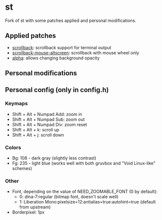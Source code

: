 # st

Fork of st with some patches applied and personal modifications.

## Applied patches

* [scrollback](https://st.suckless.org/patches/scrollback/): scrollback support for terminal output
* [scrollback-mouse-altscreen](https://st.suckless.org/patches/scrollback/): scrollback with mouse wheel only
* [alpha](https://st.suckless.org/patches/alpha/): allows changing background opacity

## Personal modifications



## Personal config (only in config.h)

### Keymaps

* Shift + Alt + Numpad Add: zoom in
* Shift + Alt + Numpad Sub: zoom out
* Shift + Alt + Numpad Div: zoom reset
* Shift + Alt + k: scroll up
* Shift + Alt + j: scroll down

### Colors

* Bg: 108 - dark gray (slightly less contrast)
* Fg: 235 - light blue (works well with both gruvbox and "Void Linux-like" schemes)

### Other

* Font, depending on the value of NEED\_ZOOMABLE\_FONT (0 by default):
  * 0: dina-7:regular (bitmap font, doesn't scale well)
  * 1: Liberation Mono:pixelsize=12:antialias=true:autohint=true (default from upstream)
* Borderpixel: 1px

